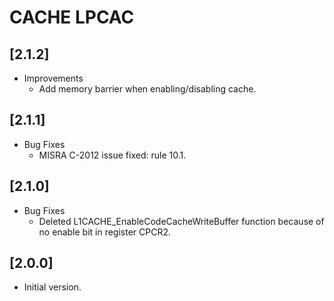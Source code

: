 # CACHE LPCAC

## [2.1.2]

- Improvements
  - Add memory barrier when enabling/disabling cache.

## [2.1.1]

- Bug Fixes
  - MISRA C-2012 issue fixed: rule 10.1.

## [2.1.0]

- Bug Fixes
  - Deleted L1CACHE_EnableCodeCacheWriteBuffer function because of no enable bit in register CPCR2.

## [2.0.0]

- Initial version.
